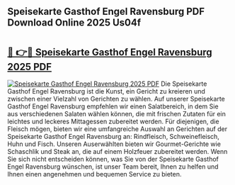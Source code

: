 ## Speisekarte Gasthof Engel Ravensburg PDF Download Online 2025 Us04f

# <h2><a href="http://gc7vvot.nevu.top/?p=Speisekarte+Gasthof+Engel+Ravensburg">🔗 👉🔴 Speisekarte Gasthof Engel Ravensburg 2025 PDF</a></h2>

[![Speisekarte Gasthof Engel Ravensburg 2025 PDF](https://i.imgur.com/dBaPXMq.png)](http://gc7vvot.nevu.top/?p=Speisekarte+Gasthof+Engel+Ravensburg)
Die Speisekarte Gasthof Engel Ravensburg ist die Kunst, ein Gericht zu kreieren und zwischen einer Vielzahl von Gerichten zu wählen. Auf unserer Speisekarte Gasthof Engel Ravensburg empfehlen wir einen Salatbereich, in dem Sie aus verschiedenen Salaten wählen können, die mit frischen Zutaten für ein leichtes und leckeres Mittagessen zubereitet werden. Für diejenigen, die Fleisch mögen, bieten wir eine umfangreiche Auswahl an Gerichten auf der Speisekarte Gasthof Engel Ravensburg an: Rindfleisch, Schweinefleisch, Huhn und Fisch. Unseren Auserwählten bieten wir Gourmet-Gerichte wie Schaschlik und Steak an, die auf einem Holzfeuer zubereitet werden. Wenn Sie sich nicht entscheiden können, was Sie von der Speisekarte Gasthof Engel Ravensburg wünschen, ist unser Team bereit, Ihnen zu helfen und Ihnen einen angenehmen und bequemen Service zu bieten.
